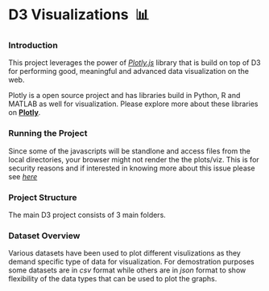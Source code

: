 # D3 Visualizations &nbsp;:bar_chart:
### Introduction
This project leverages the power of *[Plotly.js](https://plot.ly)* library that is build on top of D3 for performing good, meaningful and advanced data visualization on the web.

Plotly is a open source project and has libraries build in Python, R and MATLAB as well for visualization. Please explore more about these libraries on **[Plotly](https://plot.ly)**.

### Running the Project
Since some of the javascripts will be standlone and access files from the local directories, your browser might not render the the plots/viz. This is for security reasons and if interested in knowing more about this issue please see *[here]()*

### Project Structure

The main D3 project consists of 3 main folders.

### Dataset Overview

Various datasets have been used to plot different visulizations as they demand specific type of data for visualization. For demostration purposes some datasets are in _csv_ format while others are in _json_ format to show flexibility of the data types that can be used to plot the graphs.
